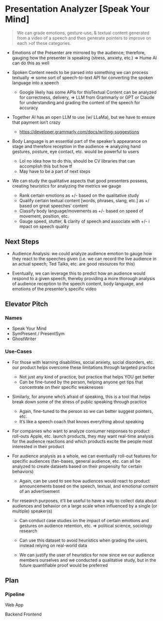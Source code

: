 # Presentation Analyzer [Speak Your Mind] #
>We can grade emotions, gesture-use, & textual content generated from a video of
a speech and then generate pointers to improve on each >of these categories.

- Emotions of the Presenter are mirrored by the audience; therefore, gauging how 
the presenter is speaking (stress, anxiety, etc.) ⇒ Hume AI can do this as well
- Spoken Content needs to be parsed into something we can process textually ⇒ 
some sort of speech-to-text API for converting the spoken language into a speech
    
    - Google likely has some APIs for thisTextual Content can be analyzed 
    for correctness, delivery, ⇒ LLM from Grammarly or GPT or Claude for 
    understanding and grading the content of the speech for accuracy
- Together AI has an open LLM to use (w/ LLaMa), but we have to ensure 
that payment isn’t crazy
    - https://developer.grammarly.com/docs/writing-suggestions
  
- Body Language is an essential part of the speaker’s appearance on stage 
and therefore reception in the audience ⇒ analyzing hand gestures, 
posture, eye contact, etc. would be powerful to users
    - Lol no idea how to do this, should be CV libraries that can accomplish this but how tf
    - May have to be a part of next steps

- We can study the qualitative aspects that good presenters possess, 
creating heuristics for analyzing the metrics we gauge
    - Rank certain emotions as +/- based on the qualitative study
    - Qualify certain textual content [words, phrases, slang, etc.] as +/
    based on great speeches’ content
    - Classify body language/movements as +/- based on speed of movement, 
    position, etc.
    - Gauge speed, stutter, & clarity of speech and associate with +/- i
    mpact on speech quality

## Next Steps
- Audience Analysis: we could analyze audience emotion to gauge how they 
react to the speeches given (i.e. we can record the live audience in an 
actual speech; Ted Talks, etc. are good resources for this)

- Eventually, we can leverage this to predict how an audience would 
respond to a given speech, thereby providing a more thorough analysis of 
audience reception to the speech content, body language, and emotions of 
the presenter’s specific video

## Elevator Pitch
### Names
- Speak Your Mind
- SymPresent / PresentSym
- GhostWriter

### Use-Cases
- For those with learning disabilities, social anxiety, social disorders, 
etc. our product helps overcome these limitations through targeted 
practice
    - Not just any kind of practice, but practice that helps YOU get 
    better
    - Can be fine-tuned by the person, helping anyone get tips that 
    concentrate on their specific weaknesses
- Similarly, for anyone who’s afraid of speaking, this is a tool that 
    helps break down some of the stress of public speaking through 
    practice
    - Again, fine-tuned to the person so we can better suggest pointers, 
    etc.
    - It’s like a speech coach that knows everything about speaking

- For companies who want to analyze consumer responses to product 
roll-outs Apple, etc. launch products, they may want real-time analysis 
for the audience reactions and which products excite the people most 
interested in their product
- For audience analysis as a whole, we can eventually roll-out features 
for specific audiences (fan-bases, general audience, etc. can all be 
analyzed to create datasets based on their propensity for certain 
behaviors)
    - Again, can be used to see how audiences would react to product 
    announcements based on the speech, textual, and emotional content of 
    an advertisement

- For research purposes, it’ll be useful to have a way to collect data 
about audiences and behavior on a large scale when influenced by a single 
(or multiple) speaker(s)
    - Can conduct case studies on the impact of certain emotions and 
    gestures on audience retention, etc. ⇒ political science, sociology 
    research
    - Can use this dataset to avoid heuristics when grading the users, 
    instead relying on real-world data

    - We can justify the user of heuristics for now since we our audience 
    members ourselves and we conducted a qualitative study, but in the 
    future quantifiable proof would be preferred

## Plan
### Pipeline
Web App


Backend
Frontend

